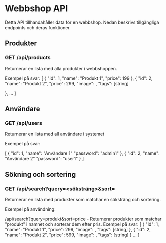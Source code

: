 # Webbshop API

Detta API tillhandahåller data för en webbshop. Nedan beskrivs tillgängliga endpoints och deras funktioner.

## Produkter

### GET /api/products

Returnerar en lista med alla produkter i webbshoppen.

Exempel på svar:
[
  {
    "id": 1,
    "name": "Produkt 1",
    "price": 199
  },
  {
    "id": 2,
    "name": "Produkt 2",
    "price": 299,
    "image": ,
    "tags": [string]

  },
  ...
]


## Användare

### GET /api/users

Returnerar en lista med all användare i systemet

Exempel på svar: 

[
  {
    "id": 1,
    "name": "Användare 1"
    "password": "admin1"
  },
  {
    "id": 2,
    "name": "Användare 2"
    "password": "user1"
  }
]


## Sökning och sortering
### GET /api/search?query=<söksträng>&sort=<sorteringsattribut>


Returnerar en lista med produkter som matchar en söksträng och sortering.

Exempel på användning:

/api/search?query=produkt&sort=price - Returnerar produkter som matchar "produkt" i namnet och sorterar dem efter pris.
Exempel på svar:
[
    {
      "id": 1,
      "name": "Produkt 1",
      "price": 299,
      "image": ,
      "tags": [string]
    },
    {
      "id": 2,
      "name": "Produkt 2",
      "price": 599,
      "image": ,
      "tags": [string]
    }
        ...
]
